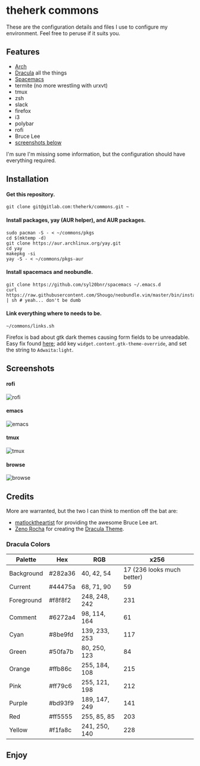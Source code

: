 theherk commons
===============

These are the configuration details and files I use to configure my environment. Feel free to peruse if it suits you.

Features
--------

- [Arch](https://www.archlinux.org/)
- [Dracula](https://draculatheme.com/) all the things
- [Spacemacs](http://spacemacs.org/)
- termite (no more wrestling with urxvt)
- tmux
- zsh
- slack
- firefox
- i3
- polybar
- rofi
- Bruce Lee
- [screenshots below](#screenshots)

I'm sure I'm missing some information, but the configuration should have everything required.

Installation
------------

#### Get this repository. ####

    git clone git@gitlab.com:theherk/commons.git ~

#### Install packages, yay (AUR helper), and AUR packages. ####

    sudo pacman -S - < ~/commons/pkgs
    cd $(mktemp -d)
    git clone https://aur.archlinux.org/yay.git
    cd yay
    makepkg -si
    yay -S - < ~/commons/pkgs-aur

#### Install spacemacs and neobundle. ####

    git clone https://github.com/syl20bnr/spacemacs ~/.emacs.d
    curl https://raw.githubusercontent.com/Shougo/neobundle.vim/master/bin/install.sh | sh # yeah... don't be dumb

#### Link everything where to needs to be. ####

    ~/commons/links.sh

Firefox is bad about gtk dark themes causing form fields to be unreadable. Easy fix found [here](https://bugzilla.mozilla.org/show_bug.cgi?id=1283086#c23); add key `widget.content.gtk-theme-override`, and set the string to `Adwaita:light`.

Screenshots
-----------

#### rofi ####

![rofi](https://s3-us-west-2.amazonaws.com/theherk-pub/commons-screenshots/rofi.png "rofi")

#### emacs ####

![emacs](https://s3-us-west-2.amazonaws.com/theherk-pub/commons-screenshots/emacs.png "emacs")

#### tmux ####

![tmux](https://s3-us-west-2.amazonaws.com/theherk-pub/commons-screenshots/tmux.png "tmux")

#### browse ####

![browse](https://s3-us-west-2.amazonaws.com/theherk-pub/commons-screenshots/browse.png "browse")

Credits
-------

More are warranted, but the two I can think to mention off the bat are:

- [matlocktheartist](https://www.deviantart.com/matlocktheartist/art/Bruce-Lee-Puzzled-322967405) for providing the awesome Bruce Lee art.
- [Zeno Rocha](https://zenorocha.com/) for creating the [Dracula Theme](https://draculatheme.com/).

### Dracula Colors ###

| Palette    | Hex     | RGB           | x256                       |
|------------|---------|---------------|----------------------------|
| Background | #282a36 | 40, 42, 54    | 17 (236 looks much better) |
| Current    | #44475a | 68, 71, 90    | 59                         |
| Foreground | #f8f8f2 | 248, 248, 242 | 231                        |
| Comment    | #6272a4 | 98, 114, 164  | 61                         |
| Cyan       | #8be9fd | 139, 233, 253 | 117                        |
| Green      | #50fa7b | 80, 250, 123  | 84                         |
| Orange     | #ffb86c | 255, 184, 108 | 215                        |
| Pink       | #ff79c6 | 255, 121, 198 | 212                        |
| Purple     | #bd93f9 | 189, 147, 249 | 141                        |
| Red        | #ff5555 | 255, 85, 85   | 203                        |
| Yellow     | #f1fa8c | 241, 250, 140 | 228                        |

Enjoy
---
